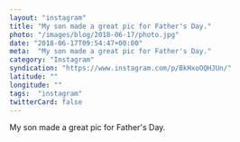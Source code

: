 ```yaml
---
layout: "instagram"
title: "My son made a great pic for Father's Day."
photo: "/images/blog/2018-06-17/photo.jpg"
date: "2018-06-17T09:54:47+00:00"
meta:  "My son made a great pic for Father's Day."
category: "Instagram"
syndication: "https://www.instagram.com/p/BkHxoOQHJUn/"
latitude: ""
longitude: ""
tags:  "instagram"
twitterCard: false
---
```

My son made a great pic for Father's Day.

